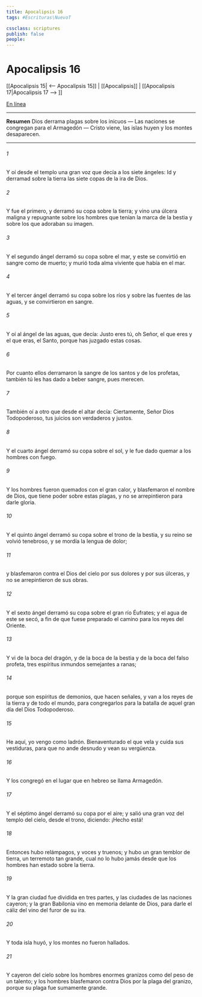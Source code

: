 ```yaml
---
title: Apocalipsis 16
tags: #Escrituras\NuevoT

cssclass: scriptures
publish: false
people:
---
```


# Apocalipsis 16
[[Apocalipsis 15| <-- Apocalipsis 15]] | [[Apocalipsis]] | [[Apocalipsis 17|Apocalipsis 17 --> ]]

[En línea](https://churchofjesuschrist.org/study/scriptures/nt/rev/16?lang=spa)

---
__Resumen__
Dios derrama plagas sobre los inicuos — Las naciones se congregan para el Armagedón — Cristo viene, las islas huyen y los montes desaparecen.

---
###### 1 
Y oí desde el templo una gran voz que decía a los siete ángeles: Id y derramad sobre la tierra las siete copas de la ira de Dios.

###### 2 
Y fue el primero, y derramó su copa sobre la tierra; y vino una úlcera maligna y repugnante sobre los hombres que tenían la marca de la bestia y sobre los que adoraban su imagen.

###### 3 
Y el segundo ángel derramó su copa sobre el mar, y este se convirtió en sangre como de muerto; y murió toda alma viviente que había en el mar.

###### 4 
Y el tercer ángel derramó su copa sobre los ríos y sobre las fuentes de las aguas, y se convirtieron en sangre.

###### 5 
Y oí al ángel de las aguas, que decía: Justo eres tú, oh Señor, el que eres y el que eras, el Santo, porque has juzgado estas cosas.

###### 6 
Por cuanto ellos derramaron la sangre de los santos y de los profetas, también tú les has dado a beber sangre, pues  merecen.

###### 7 
También oí a otro que desde el altar decía: Ciertamente, Señor Dios Todopoderoso, tus juicios son verdaderos y justos.

###### 8 
Y el cuarto ángel derramó su copa sobre el sol, y le fue dado quemar a los hombres con fuego.

###### 9 
Y los hombres fueron quemados con el gran calor, y blasfemaron el nombre de Dios, que tiene poder sobre estas plagas, y no se arrepintieron para darle gloria.

###### 10 
Y el quinto ángel derramó su copa sobre el trono de la bestia, y su reino se volvió tenebroso, y  se mordía la lengua de dolor;

###### 11 
y blasfemaron contra el Dios del cielo por sus dolores y por sus úlceras, y no se arrepintieron de sus obras.

###### 12 
Y el sexto ángel derramó su copa sobre el gran río Éufrates; y el agua de este se secó, a fin de que fuese preparado el camino para los reyes del Oriente.

###### 13 
Y vi  de la boca del dragón, y de la boca de la bestia y de la boca del falso profeta, tres espíritus inmundos semejantes a ranas;

###### 14 
porque son espíritus de demonios, que hacen señales, y van a los reyes de la tierra y de todo el mundo, para congregarlos para la batalla de aquel gran día del Dios Todopoderoso.

###### 15 
He aquí, yo vengo como ladrón. Bienaventurado el que vela y cuida sus vestiduras, para que no ande desnudo y vean su vergüenza.

###### 16 
Y los congregó en el lugar que en hebreo se llama Armagedón.

###### 17 
Y el séptimo ángel derramó su copa por el aire; y salió una gran voz del templo del cielo, desde el trono, diciendo: ¡Hecho está!

###### 18 
Entonces hubo relámpagos, y voces y truenos; y hubo un gran temblor de tierra, un terremoto tan grande, cual no lo hubo jamás desde que los hombres han estado sobre la tierra.

###### 19 
Y la gran ciudad fue dividida en tres partes, y las ciudades de las naciones cayeron; y la gran Babilonia vino en memoria delante de Dios, para darle el cáliz del vino del furor de su ira.

###### 20 
Y toda isla huyó, y los montes no fueron hallados.

###### 21 
Y cayeron del cielo sobre los hombres enormes granizos como del peso de un talento; y los hombres blasfemaron contra Dios por la plaga del granizo, porque su plaga fue sumamente grande.

